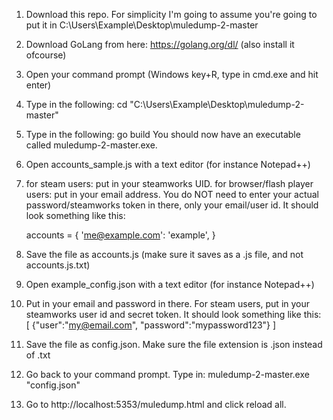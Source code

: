1. Download this repo.
    For simplicity I'm going to assume you're going to put it in 
    C:\Users\Example\Desktop\muledump-2-master
2. Download GoLang from here: https://golang.org/dl/ (also install it ofcourse)
3. Open your command prompt (Windows key+R, type in cmd.exe and hit enter)
4. Type in the following:
    cd "C:\Users\Example\Desktop\muledump-2-master"
5. Type in the following: go build
    You should now have an executable called 
    muledump-2-master.exe.
6. Open accounts_sample.js with a text editor (for instance Notepad++)
7. for steam users: put in your steamworks UID.
    for browser/flash player users: put in your email address. 
    You do NOT need to enter your actual password/steamworks token in there, only your email/user id.
    It should look something like this: 

    accounts = {
    'me@example.com': 'example',
    }


8. Save the file as accounts.js (make sure it saves as a .js file, and not accounts.js.txt)
9. Open example_config.json with a text editor (for instance Notepad++)
10. Put in your email and password in there. For steam users, put in your steamworks user id and secret token.
    It should look something like this:
[
    {"user":"my@email.com", "password":"mypassword123"}
]

11. Save the file as config.json. Make sure the file extension is .json instead of .txt
12. Go back to your command prompt. Type in: 
muledump-2-master.exe "config.json"
13. Go to http://localhost:5353/muledump.html and click reload all.
